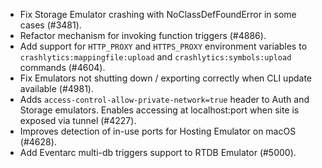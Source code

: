 - Fix Storage Emulator crashing with NoClassDefFoundError in some cases (#3481).
- Refactor mechanism for invoking function triggers (#4886).
- Add support for `HTTP_PROXY` and `HTTPS_PROXY` environment variables to `crashlytics:mappingfile:upload` and `crashlytics:symbols:upload` commands (#4604).
- Fix Emulators not shutting down / exporting correctly when CLI update available (#4981).
- Adds `access-control-allow-private-network=true` header to Auth and Storage emulators. Enables accessing at localhost:port when site is exposed via tunnel (#4227).
- Improves detection of in-use ports for Hosting Emulator on macOS (#4628).
- Add Eventarc multi-db triggers support to RTDB Emulator (#5000).

